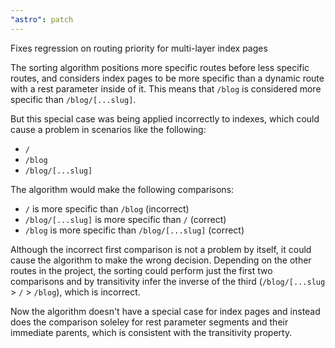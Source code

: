 ```yaml
---
"astro": patch
---
```


Fixes regression on routing priority for multi-layer index pages

The sorting algorithm positions more specific routes before less specific routes, and considers index pages to be more specific than a dynamic route with a rest parameter inside of it.
This means that `/blog` is considered more specific than `/blog/[...slug]`.

But this special case was being applied incorrectly to indexes, which could cause a problem in scenarios like the following:
- `/`
- `/blog`
- `/blog/[...slug]`

The algorithm would make the following comparisons:
- `/` is more specific than `/blog` (incorrect)
- `/blog/[...slug]` is more specific than `/` (correct)
- `/blog` is more specific than `/blog/[...slug]` (correct)

Although the incorrect first comparison is not a problem by itself, it could cause the algorithm to make the wrong decision.
Depending on the other routes in the project, the sorting could perform just the first two comparisons and by transitivity infer the inverse of the third (`/blog/[...slug` > `/` > `/blog`), which is incorrect.

Now the algorithm doesn't have a special case for index pages and instead does the comparison soleley for rest parameter segments and their immediate parents, which is consistent with the transitivity property.

